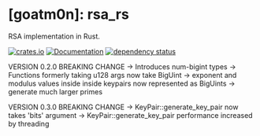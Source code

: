 # [goatm0n]: rsa_rs

RSA implementation in Rust.

[![crates.io][crate-image]][crate-link]
[![Documentation][doc-image]][doc-link]
[![dependency status][deps-image]][deps-link]

VERSION 0.2.0 BREAKING CHANGE
-> Introduces num-bigint types 
-> Functions formerly taking u128 args now take BigUint
-> exponent and modulus values inside inside keypairs now represented as BigUints
-> generate much larger primes

VERSION 0.3.0 BREAKING CHANGE
-> KeyPair::generate_key_pair now takes 'bits' argument
-> KeyPair::generate_key_pair performance increased by threading

[//]: # (badges)

[crate-image]: https://buildstats.info/crate/rsa_rs
[crate-link]: https://crates.io/crates/rsa_rs
[doc-image]: https://docs.rs/rsa_rs/badge.svg
[doc-link]: https://docs.rs/rsa_rs
[deps-image]: https://deps.rs/repo/github/goatm0n/rsa_rs/status.svg
[deps-link]: https://deps.rs/repo/github/goatm0n/rsa_rs
